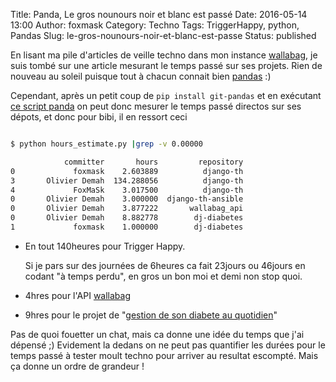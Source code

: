Title: Panda, Le gros nounours noir et blanc est passé 
Date: 2016-05-14 13:00
Author: foxmask
Category: Techno
Tags: TriggerHappy, python, Pandas
Slug: le-gros-nounours-noir-et-blanc-est-passe
Status: published

En lisant ma pile d'articles de veille techno dans mon instance [wallabag](https://walabag.org), je suis tombé sur une article mesurant le temps passé sur ses projets.
Rien de nouveau au soleil puisque tout à chacun connait bien [pandas](https://pypi.python.org/pypi/pandas) :)

Cependant, après un petit coup de `pip install git-pandas` et en exécutant [ce script panda](https://github.com/wdm0006/git-pandas/blob/master/examples/hours_estimate.py) on peut donc mesurer le temps passé directos sur ses dépots, et donc pour bibi, il en ressort ceci 

```bash

$ python hours_estimate.py |grep -v 0.00000

            committer       hours         repository
0             foxmask    2.603889          django-th
3       Olivier Demah  134.288056          django-th
4             FoxMaSk    3.017500          django-th
0       Olivier Demah    3.000000  django-th-ansible
0       Olivier Demah    3.877222       wallabag_api
0       Olivier Demah    8.882778        dj-diabetes
1             foxmask    1.000000        dj-diabetes
```

* En tout 140heures pour Trigger Happy.

  Si je pars sur des journées de 6heures ca fait 23jours ou 46jours en codant "à temps perdu", en gros un bon moi et demi non stop quoi.

* 4hres pour l'API [wallabag](https://github.com/foxmask/wallabag_api)
* 9hres pour le projet de "[gestion de son diabete au quotidien](https://github.com/foxmask/dj-diabetes)"

Pas de quoi fouetter un chat, mais ca donne une idée du temps que j'ai dépensé ;)
Evidement la dedans on ne peut pas quantifier les durées pour le temps passé à tester moult techno pour arriver au resultat escompté. Mais ça donne un ordre de grandeur !
